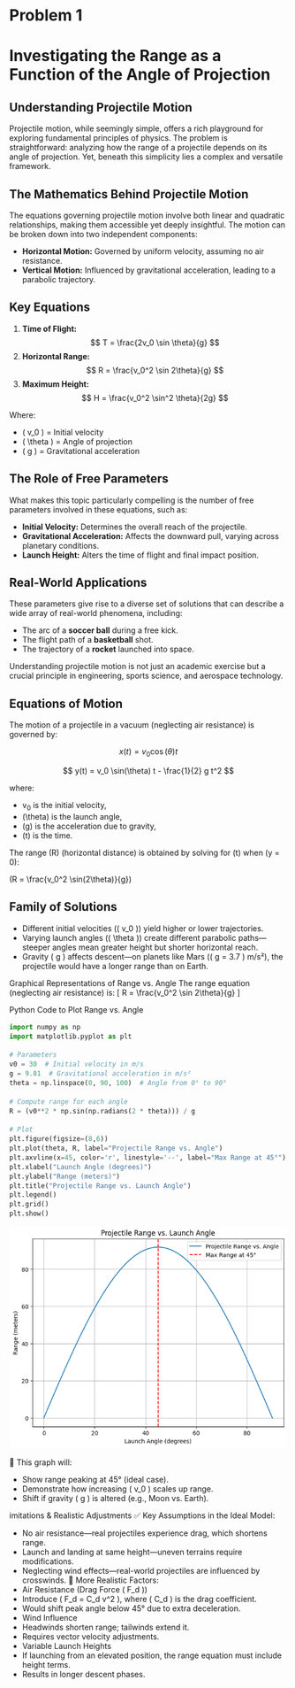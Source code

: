 # Problem 1

# Investigating the Range as a Function of the Angle of Projection

## Understanding Projectile Motion

Projectile motion, while seemingly simple, offers a rich playground for exploring fundamental principles of physics. The problem is straightforward: analyzing how the range of a projectile depends on its angle of projection. Yet, beneath this simplicity lies a complex and versatile framework.

## The Mathematics Behind Projectile Motion

The equations governing projectile motion involve both linear and quadratic relationships, making them accessible yet deeply insightful. The motion can be broken down into two independent components:
- **Horizontal Motion:** Governed by uniform velocity, assuming no air resistance.
- **Vertical Motion:** Influenced by gravitational acceleration, leading to a parabolic trajectory.

## Key Equations
1. **Time of Flight:**  
   $$
   T = \frac{2v_0 \sin \theta}{g}
   $$
2. **Horizontal Range:**  
   $$
   R = \frac{v_0^2 \sin 2\theta}{g}
   $$
3. **Maximum Height:**  
   $$
   H = \frac{v_0^2 \sin^2 \theta}{2g}
   $$

Where:
- \( v_0 \) = Initial velocity
- \( \theta \) = Angle of projection
- \( g \) = Gravitational acceleration

## The Role of Free Parameters

What makes this topic particularly compelling is the number of free parameters involved in these equations, such as:
- **Initial Velocity:** Determines the overall reach of the projectile.
- **Gravitational Acceleration:** Affects the downward pull, varying across planetary conditions.
- **Launch Height:** Alters the time of flight and final impact position.

## Real-World Applications

These parameters give rise to a diverse set of solutions that can describe a wide array of real-world phenomena, including:
- The arc of a **soccer ball** during a free kick.
- The flight path of a **basketball** shot.
- The trajectory of a **rocket** launched into space.

Understanding projectile motion is not just an academic exercise but a crucial principle in engineering, sports science, and aerospace technology.

## Equations of Motion

The motion of a projectile in a vacuum (neglecting air resistance) is governed by:


$$
x(t) = v_0 \cos(\theta) t
$$

$$
y(t) = v_0 \sin(\theta) t - \frac{1}{2} g t^2
$$


where:

- v<sub>0</sub> is the initial velocity,
- \(\theta\) is the launch angle,
- \(g\) is the acceleration due to gravity,
- \(t\) is the time.

The range \(R\) (horizontal distance) is obtained by solving for \(t\) when \(y = 0\):

\(R = \frac{v_0^2 \sin(2\theta)}{g}\)

## Family of Solutions

- Different initial velocities (( v_0 )) yield higher or lower trajectories.
- Varying launch angles (( \theta )) create different parabolic paths—steeper angles mean greater height but shorter horizontal reach.
- Gravity ( g ) affects descent—on planets like Mars (( g = 3.7 ) m/s²), the projectile would have a longer range than on Earth.


Graphical Representations of Range vs. Angle
The range equation (neglecting air resistance) is:
[ R = \frac{v_0^2 \sin 2\theta}{g} ]


Python Code to Plot Range vs. Angle

```python
import numpy as np
import matplotlib.pyplot as plt

# Parameters
v0 = 30  # Initial velocity in m/s
g = 9.81  # Gravitational acceleration in m/s²
theta = np.linspace(0, 90, 100)  # Angle from 0° to 90°

# Compute range for each angle
R = (v0**2 * np.sin(np.radians(2 * theta))) / g

# Plot
plt.figure(figsize=(8,6))
plt.plot(theta, R, label="Projectile Range vs. Angle")
plt.axvline(x=45, color='r', linestyle='--', label="Max Range at 45°")
plt.xlabel("Launch Angle (degrees)")
plt.ylabel("Range (meters)")
plt.title("Projectile Range vs. Launch Angle")
plt.legend()
plt.grid()
plt.show()
```
![alt text](image-2.png)


📌 This graph will:
- Show range peaking at 45° (ideal case).
- Demonstrate how increasing ( v_0 ) scales up range.
- Shift if gravity ( g ) is altered (e.g., Moon vs. Earth).


imitations & Realistic Adjustments
✅ Key Assumptions in the Ideal Model:
- No air resistance—real projectiles experience drag, which shortens range.
- Launch and landing at same height—uneven terrains require modifications.
- Neglecting wind effects—real-world projectiles are influenced by crosswinds.
🚀 More Realistic Factors:
- Air Resistance (Drag Force ( F_d ))
- Introduce ( F_d = C_d v^2 ), where ( C_d ) is the drag coefficient.
- Would shift peak angle below 45° due to extra deceleration.
- Wind Influence
- Headwinds shorten range; tailwinds extend it.
- Requires vector velocity adjustments.
- Variable Launch Heights
- If launching from an elevated position, the range equation must include height terms.
- Results in longer descent phases.








